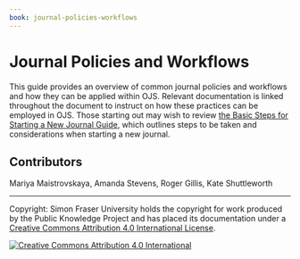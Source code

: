 ```yaml
---
book: journal-policies-workflows
---
```


# Journal Policies and Workflows

This guide provides an overview of common journal policies and workflows and how they can be applied within OJS. Relevant documentation is linked throughout the document to instruct on how these practices can be employed in OJS. Those starting out may wish to review [the Basic Steps for Starting a New Journal Guide](/starting-a-journal/), which outlines steps to be taken and considerations when starting a new journal.

## Contributors

Mariya Maistrovskaya, Amanda Stevens, Roger Gillis, Kate Shuttleworth

<hr>

Copyright: Simon Fraser University holds the copyright for work produced by the Public Knowledge Project and has placed its documentation under a [Creative Commons Attribution 4.0 International License](https://creativecommons.org/licenses/by/4.0/).

[![](https://licensebuttons.net/l/by/4.0/88x31.png "Creative Commons Attribution 4.0 International")](https://creativecommons.org/licenses/by/4.0/)
